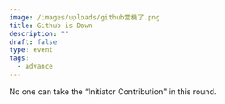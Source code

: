 ```yaml
---
image: /images/uploads/github當機了.png
title: Github is Down
description: ""
draft: false
type: event
tags:
  - advance
---
```

No one can take the “Initiator  Contribution" in this round.